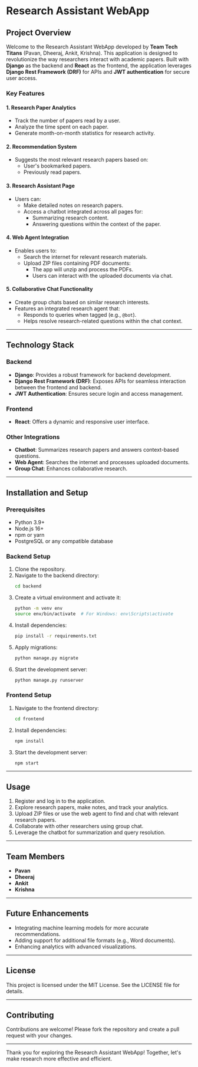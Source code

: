 # Research Assistant WebApp

## Project Overview
Welcome to the Research Assistant WebApp developed by **Team Tech Titans** (Pavan, Dheeraj, Ankit, Krishna). This application is designed to revolutionize the way researchers interact with academic papers. Built with **Django** as the backend and **React** as the frontend, the application leverages **Django Rest Framework (DRF)** for APIs and **JWT authentication** for secure user access.

### Key Features

#### 1. **Research Paper Analytics**
- Track the number of papers read by a user.
- Analyze the time spent on each paper.
- Generate month-on-month statistics for research activity.

#### 2. **Recommendation System**
- Suggests the most relevant research papers based on:
  - User's bookmarked papers.
  - Previously read papers.

#### 3. **Research Assistant Page**
- Users can:
  - Make detailed notes on research papers.
  - Access a chatbot integrated across all pages for:
    - Summarizing research content.
    - Answering questions within the context of the paper.

#### 4. **Web Agent Integration**
- Enables users to:
  - Search the internet for relevant research materials.
  - Upload ZIP files containing PDF documents:
    - The app will unzip and process the PDFs.
    - Users can interact with the uploaded documents via chat.

#### 5. **Collaborative Chat Functionality**
- Create group chats based on similar research interests.
- Features an integrated research agent that:
  - Responds to queries when tagged (e.g., `@bot`).
  - Helps resolve research-related questions within the chat context.

---

## Technology Stack

### Backend
- **Django**: Provides a robust framework for backend development.
- **Django Rest Framework (DRF)**: Exposes APIs for seamless interaction between the frontend and backend.
- **JWT Authentication**: Ensures secure login and access management.

### Frontend
- **React**: Offers a dynamic and responsive user interface.

### Other Integrations
- **Chatbot**: Summarizes research papers and answers context-based questions.
- **Web Agent**: Searches the internet and processes uploaded documents.
- **Group Chat**: Enhances collaborative research.

---

## Installation and Setup

### Prerequisites
- Python 3.9+
- Node.js 16+
- npm or yarn
- PostgreSQL or any compatible database

### Backend Setup
1. Clone the repository.
2. Navigate to the backend directory:
   ```bash
   cd backend
   ```
3. Create a virtual environment and activate it:
   ```bash
   python -m venv env
   source env/bin/activate  # For Windows: env\Scripts\activate
   ```
4. Install dependencies:
   ```bash
   pip install -r requirements.txt
   ```
5. Apply migrations:
   ```bash
   python manage.py migrate
   ```
6. Start the development server:
   ```bash
   python manage.py runserver
   ```

### Frontend Setup
1. Navigate to the frontend directory:
   ```bash
   cd frontend
   ```
2. Install dependencies:
   ```bash
   npm install
   ```
3. Start the development server:
   ```bash
   npm start
   ```

---

## Usage
1. Register and log in to the application.
2. Explore research papers, make notes, and track your analytics.
3. Upload ZIP files or use the web agent to find and chat with relevant research papers.
4. Collaborate with other researchers using group chat.
5. Leverage the chatbot for summarization and query resolution.

---

## Team Members
- **Pavan**
- **Dheeraj**
- **Ankit**
- **Krishna**

---

## Future Enhancements
- Integrating machine learning models for more accurate recommendations.
- Adding support for additional file formats (e.g., Word documents).
- Enhancing analytics with advanced visualizations.

---

## License
This project is licensed under the MIT License. See the LICENSE file for details.

---

## Contributing
Contributions are welcome! Please fork the repository and create a pull request with your changes.

---

Thank you for exploring the Research Assistant WebApp! Together, let's make research more effective and efficient.

